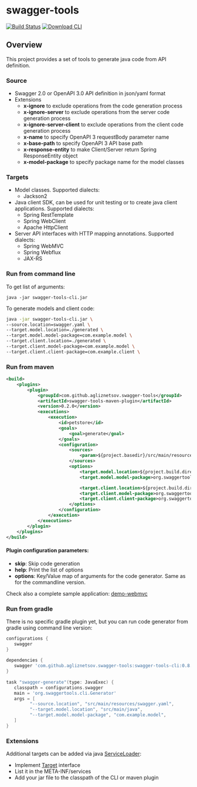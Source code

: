 # swagger-tools

[![Build Status](https://travis-ci.org/agliznetsov/swagger-tools.svg?branch=master)](https://travis-ci.org/agliznetsov/swagger-tools)
[![Download CLI](https://img.shields.io/maven-central/v/com.github.agliznetsov.swagger-tools/swagger-tools-cli.svg)](https://repo1.maven.org/maven2/com/github/agliznetsov/swagger-tools/swagger-tools-cli)

## Overview

This project provides a set of tools to generate java code from API definition.

### Source

- Swagger 2.0 or OpenAPI 3.0 API definition in json/yaml format 
- Extensions
    - **x-ignore** to exclude operations from the code generation process  
    - **x-ignore-server** to exclude operations from the server code generation process  
    - **x-ignore-server-client** to exclude operations from the client code generation process  
    - **x-name** to specify OpenAPI 3 requestBody parameter name
    - **x-base-path** to specify OpenAPI 3 API base path
    - **x-response-entity** to make Client/Server return Spring ResponseEntity object
    - **x-model-package** to specify package name for the model classes

### Targets

- Model classes. Supported dialects:
    - Jackson2
- Java client SDK, can be used for unit testing or to create java client applications. Supported dialects:
    -  Spring RestTemplate
    -  Spring WebClient
    -  Apache HttpClient
- Server API interfaces with HTTP mapping annotations. Supported dialects:
    - Spring WebMVC
    - Spring Webflux
    - JAX-RS

### Run from command line  

To get list of arguments:

`java -jar swagger-tools-cli.jar`

To generate models and client code:

```sh
java -jar swagger-tools-cli.jar \
--source.location=swagger.yaml \
--target.model.location=./generated \
--target.model.model-package=com.example.model \
--target.client.location=./generated \
--target.client.model-package=com.example.model \
--target.client.client-package=com.example.client \
```

### Run from maven

```xml
<build>
    <plugins>
        <plugin>
            <groupId>com.github.agliznetsov.swagger-tools</groupId>
            <artifactId>swagger-tools-maven-plugin</artifactId>
            <version>0.2.0</version>
            <executions>
                <execution>
                    <id>petstore</id>
                    <goals>
                        <goal>generate</goal>
                    </goals>
                    <configuration>
                        <sources>
                            <param>${project.basedir}/src/main/resources/petstore.yaml</param>
                        </sources>
                        <options>
                            <target.model.location>${project.build.directory}/generated-sources/swagger</target.model.location>
                            <target.model.model-package>org.swaggertools.demo.model</target.model.model-package>

                            <target.client.location>${project.build.directory}/generated-sources/swagger</target.client.location>
                            <target.client.model-package>org.swaggertools.demo.model</target.client.model-package>
                            <target.client.client-package>org.swaggertools.demo.client</target.client.client-package>
                        </options>
                    </configuration>
                </execution>
            </executions>
        </plugin>
    </plugins>
</build>
```

#### Plugin configuration parameters:
- **skip**: Skip code generation
- **help**: Print the list of options
- **options**: Key/Value map of arguments for the code generator. Same as for the commandline version. 

Check also a complete sample application: [demo-webmvc](demo/demo-webmvc)

### Run from gradle

There is no specific gradle plugin yet, but you can run code generator from gradle using command line version:

```groovy
configurations {
   swagger
}
 
dependencies {
   swagger 'com.github.agliznetsov.swagger-tools:swagger-tools-cli:0.8.2'
}
 
task "swagger-generate"(type: JavaExec) {
   classpath = configurations.swagger
   main = 'org.swaggertools.cli.Generator'
   args = [
         "--source.location", "src/main/resources/swagger.yaml",
         "--target.model.location", "src/main/java",
         "--target.model.model-package", "com.example.model",
   ]
}
```

### Extensions

Additional targets can be added via java [ServiceLoader](https://docs.oracle.com/javase/tutorial/ext/basics/spi.html):

- Implement [Target](swagger-tools-core/src/main/java/org/swaggertools/core/run/Target.java) interface
- List it in the META-INF/services
- Add your jar file to the classpath of the CLI or maven plugin
